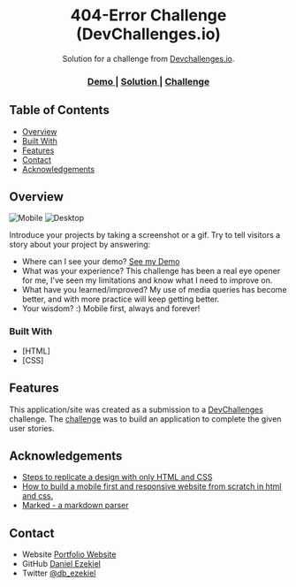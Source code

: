 <!-- Please update value in the {}  -->

<h1 align="center">404-Error Challenge (DevChallenges.io)</h1>

<div align="center">
   Solution for a challenge from  <a href="http://devchallenges.io" target="_blank">Devchallenges.io</a>.
</div>

<div align="center">
  <h3>
    <a href="https://https://404challeng.netlify.app/">
      Demo
    </a>
    <span> | </span>
    <a href="https://github.com/Lipkis/404-error-challenge/">
      Solution
    </a>
    <span> | </span>
    <a href="https://devchallenges.io/challenges/wBunSb7FPrIepJZAg0sY">
      Challenge
    </a>
  </h3>
</div>

<!-- TABLE OF CONTENTS -->

## Table of Contents

- [Overview](#overview)
- [Built With](#built-with)
- [Features](#features)
- [Contact](#contact)
- [Acknowledgements](#acknowledgements)

<!-- OVERVIEW -->

## Overview

![Mobile](https://github.com/Lipkis/404-error-challenge/blob/main/images/screenshots/404mobile.png)
![Desktop](https://github.com/Lipkis/404-error-challenge/blob/main/images/screenshots/404desktop.jpg)

Introduce your projects by taking a screenshot or a gif. Try to tell visitors a story about your project by answering:

- Where can I see your demo?
  [See my Demo](https://github.com/Lipkis/404-error-challenge/)
- What was your experience?
  This challenge has been a real eye opener for me, I've seen my limitations and know what I need to improve on.
- What have you learned/improved?
  My use of media queries has become better, and with more practice will keep getting better.
- Your wisdom? :)
  Mobile first, always and forever!

### Built With

<!-- This section should list any major frameworks that you built your project using. Here are a few examples.-->

- [HTML]
- [CSS]

## Features

<!-- List the features of your application or follow the template. Don't share the figma file here :) -->

This application/site was created as a submission to a [DevChallenges](https://devchallenges.io/challenges) challenge. The [challenge](https://devchallenges.io/challenges/wBunSb7FPrIepJZAg0sY) was to build an application to complete the given user stories.

## Acknowledgements

<!-- This section should list any articles or add-ons/plugins that helps you to complete the project. This is optional but it will help you in the future. For exmpale -->

- [Steps to replicate a design with only HTML and CSS](https://devchallenges-blogs.web.app/how-to-replicate-design/)
- [How to build a mobile first and responsive website from scratch in html and css.](https://www.oakharborwebdesigns.com/blog/articles/how-to-build-a-responsive-mobile-first-website-from-scratch.html#blog-post)
- [Marked - a markdown parser](https://github.com/chjj/marked)

## Contact

- Website [Portfolio Website](https://www.danielezekiel.me)
- GitHub [Daniel Ezekiel](https://github.com/daniel-ezekiel)
- Twitter [@db_ezekiel](https://twitter.com/db_ezekiel)
